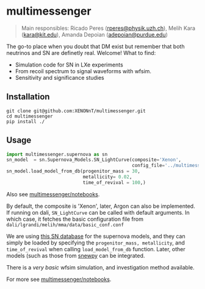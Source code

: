 
# multimessenger

> Main responsibles: Ricado Peres (rperes@physik.uzh.ch), Melih Kara (kara@kit.edu), Amanda Depoian (adepoian@purdue.edu)

The go-to place when you doubt that DM exist but remember that both neutrinos and SN are definetly real. Welcome!
What to find:
  - Simulation code for SN in LXe experiments
  - From recoil spectrum to signal waveforms with wfsim.
  - Sensitivity and significance studies

## Installation 

```
git clone git@github.com:XENONnT/multimessenger.git
cd multimessenger 
pip install ./
```

## Usage 
```python
import multimessenger.supernova as sn 
sn_model  = sn.Supernova_Models.SN_LightCurve(composite='Xenon', 
                                              config_file='../multimessenger/simple_config.conf')
sn_model.load_model_from_db(progenitor_mass = 30,
                            metallicity= 0.02,
                            time_of_revival = 100,)
```
Also see [multimessenger/notebooks](multimessenger/notebooks).

By default, the composite is 'Xenon', later, Argon can also be implemented. If running on dali, `SN_LightCurve` can 
be called with default arguments. In which case, it fetches the basic configuration file from `dali/lgrandi/melih/mma/data/basic_conf.conf`

We are using [this SN database](http://asphwww.ph.noda.tus.ac.jp/snn/) for the supernova models, and 
they can simply be loaded by specifying the `progenitor_mass, metallicity`, and `time_of_revival`
 when calling `load_model_from_db` function. Later, other models (such as those from [snewpy](https://github.com/SNEWS2/snewpy) 
can be integrated. 

There is a _very basic_ wfsim simulation, and investigation method available. 

For more see [multimessenger/notebooks](multimessenger/notebooks).
